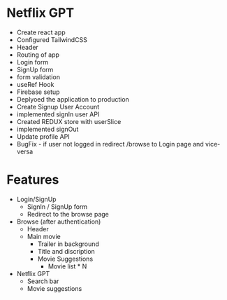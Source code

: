 # Netflix GPT

- Create react app
- Configured TailwindCSS
- Header
- Routing of app
- Login form
- SignUp form
- form validation
- useRef Hook
- Firebase setup
- Deplyoed the application to production
- Create Signup User Account
- implemented signIn user API
- Created REDUX store with userSlice
- implemented signOut
- Update profile API
- BugFix - if user not logged in redirect /browse to Login page and vice-versa

# Features

- Login/SignUp
  - SignIn / SignUp form
  - Redirect to the browse page
- Browse (after authentication)
  - Header
  - Main movie
    - Trailer in background
    - Title and discription
    - Movie Suggestions
      - Movie list \* N
- Netflix GPT
  - Search bar
  - Movie suggestions
